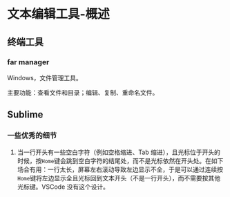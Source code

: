 # 文本编辑工具-概述


## 终端工具
### far manager
Windows，文件管理工具。

主要功能：查看文件和目录；编辑、复制、重命名文件。

## Sublime
### 一些优秀的细节
1. 当一行开头有一些空白字符（例如空格缩进、Tab 缩进），且光标位于开头的时候，按`Home`键会跳到空白字符的结尾处，而不是光标依然在开头处。在如下场合有用：一行太长，屏幕左右滚动导致左边显示不全，于是可以通过连续按`Home`键将左边显示全且光标回到文本开头（不是一行开头），而不需要按其他光标键。VSCode 没有这个设计。
